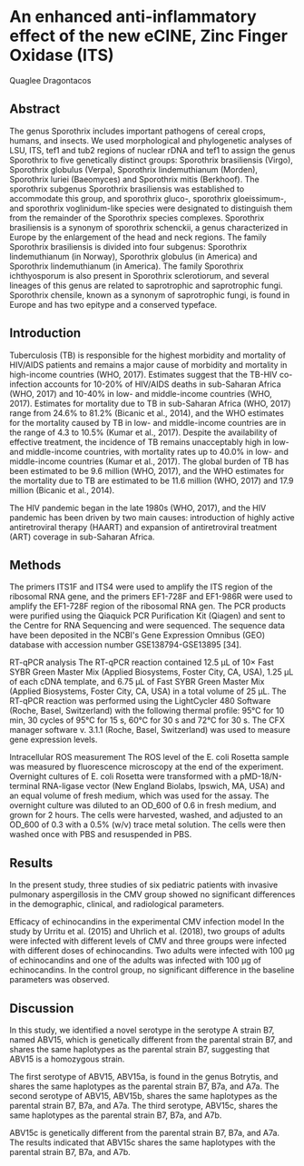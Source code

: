 # An enhanced anti-inflammatory effect of the new eCINE, Zinc Finger Oxidase (ITS)
Quaglee Dragontacos


## Abstract
The genus Sporothrix includes important pathogens of cereal crops, humans, and insects. We used morphological and phylogenetic analyses of LSU, ITS, tef1 and tub2 regions of nuclear rDNA and tef1 to assign the genus Sporothrix to five genetically distinct groups: Sporothrix brasiliensis (Virgo), Sporothrix globulus (Verpa), Sporothrix lindemuthianum (Morden), Sporothrix luriei (Baeomyces) and Sporothrix mitis (Berkhoof). The sporothrix subgenus Sporothrix brasiliensis was established to accommodate this group, and sporothrix gluco-, sporothrix gloeissimum-, and sporothrix voglinidum-like species were designated to distinguish them from the remainder of the Sporothrix species complexes. Sporothrix brasiliensis is a synonym of sporothrix schenckii, a genus characterized in Europe by the enlargement of the head and neck regions. The family Sporothrix brasiliensis is divided into four subgenus: Sporothrix lindemuthianum (in Norway), Sporothrix globulus (in America) and Sporothrix lindemuthianum (in America). The family Sporothrix ichthyosporum is also present in Sporothrix sclerotiorum, and several lineages of this genus are related to saprotrophic and saprotrophic fungi. Sporothrix chensile, known as a synonym of saprotrophic fungi, is found in Europe and has two epitype and a conserved typeface.


## Introduction
Tuberculosis (TB) is responsible for the highest morbidity and mortality of HIV/AIDS patients and remains a major cause of morbidity and mortality in high-income countries (WHO, 2017). Estimates suggest that the TB-HIV co-infection accounts for 10-20% of HIV/AIDS deaths in sub-Saharan Africa (WHO, 2017) and 10-40% in low- and middle-income countries (WHO, 2017). Estimates for mortality due to TB in sub-Saharan Africa (WHO, 2017) range from 24.6% to 81.2% (Bicanic et al., 2014), and the WHO estimates for the mortality caused by TB in low- and middle-income countries are in the range of 4.3 to 10.5% (Kumar et al., 2017). Despite the availability of effective treatment, the incidence of TB remains unacceptably high in low- and middle-income countries, with mortality rates up to 40.0% in low- and middle-income countries (Kumar et al., 2017). The global burden of TB has been estimated to be 9.6 million (WHO, 2017), and the WHO estimates for the mortality due to TB are estimated to be 11.6 million (WHO, 2017) and 17.9 million (Bicanic et al., 2014).

The HIV pandemic began in the late 1980s (WHO, 2017), and the HIV pandemic has been driven by two main causes: introduction of highly active antiretroviral therapy (HAART) and expansion of antiretroviral treatment (ART) coverage in sub-Saharan Africa.


## Methods
The primers ITS1F and ITS4 were used to amplify the ITS region of the ribosomal RNA gene, and the primers EF1-728F and EF1-986R were used to amplify the EF1-728F region of the ribosomal RNA gen. The PCR products were purified using the Qiaquick PCR Purification Kit (Qiagen) and sent to the Centre for RNA Sequencing and were sequenced. The sequence data have been deposited in the NCBI's Gene Expression Omnibus (GEO) database with accession number GSE138794-GSE13895 [34].

RT-qPCR analysis
The RT-qPCR reaction contained 12.5 µL of 10× Fast SYBR Green Master Mix (Applied Biosystems, Foster City, CA, USA), 1.25 µL of each cDNA template, and 6.75 µL of Fast SYBR Green Master Mix (Applied Biosystems, Foster City, CA, USA) in a total volume of 25 µL. The RT-qPCR reaction was performed using the LightCycler 480 Software (Roche, Basel, Switzerland) with the following thermal profile: 95°C for 10 min, 30 cycles of 95°C for 15 s, 60°C for 30 s and 72°C for 30 s. The CFX manager software v. 3.1.1 (Roche, Basel, Switzerland) was used to measure gene expression levels.

Intracellular ROS measurement
The ROS level of the E. coli Rosetta sample was measured by fluorescence microscopy at the end of the experiment. Overnight cultures of E. coli Rosetta were transformed with a pMD-18/N-terminal RNA-ligase vector (New England Biolabs, Ipswich, MA, USA) and an equal volume of fresh medium, which was used for the assay. The overnight culture was diluted to an OD_600 of 0.6 in fresh medium, and grown for 2 hours. The cells were harvested, washed, and adjusted to an OD_600 of 0.3 with a 0.5% (w/v) trace metal solution. The cells were then washed once with PBS and resuspended in PBS.


## Results
In the present study, three studies of six pediatric patients with invasive pulmonary aspergillosis in the CMV group showed no significant differences in the demographic, clinical, and radiological parameters.

Efficacy of echinocandins in the experimental CMV infection model
In the study by Urritu et al. (2015) and Uhrlich et al. (2018), two groups of adults were infected with different levels of CMV and three groups were infected with different doses of echinocandins. Two adults were infected with 100 µg of echinocandins and one of the adults was infected with 100 µg of echinocandins. In the control group, no significant difference in the baseline parameters was observed.


## Discussion
In this study, we identified a novel serotype in the serotype A strain B7, named ABV15, which is genetically different from the parental strain B7, and shares the same haplotypes as the parental strain B7, suggesting that ABV15 is a homozygous strain.

The first serotype of ABV15, ABV15a, is found in the genus Botrytis, and shares the same haplotypes as the parental strain B7, B7a, and A7a. The second serotype of ABV15, ABV15b, shares the same haplotypes as the parental strain B7, B7a, and A7a. The third serotype, ABV15c, shares the same haplotypes as the parental strain B7, B7a, and A7b.

ABV15c is genetically different from the parental strain B7, B7a, and A7a. The results indicated that ABV15c shares the same haplotypes with the parental strain B7, B7a, and A7b.
